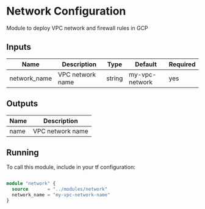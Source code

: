 # Network Configuration

 Module to deploy VPC network and firewall rules in GCP

## Inputs

| Name         	| Description      	| Type   	| Default        	| Required 	|
|--------------	|------------------	|--------	|----------------	|----------	|
| network_name 	| VPC network name 	| string 	| my-vpc-network 	| yes      	|

## Outputs

| Name         	| Description      	
|--------------	|------------------
| name 	        | VPC network name 	

## Running

To call this module, include in your tf configuration:

```terraform

module "network" {
  source       = "../modules/network"
  network_name = "my-vpc-network-name" 
}

```
